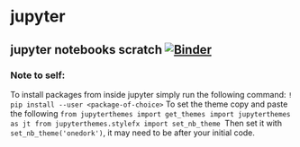 # jupyter
jupyter notebooks scratch
[![Binder](https://mybinder.org/badge_logo.svg)](https://mybinder.org/v2/gh/thepinkturtle/jupyter.git/master)
---
### Note to self:
To install packages from inside jupyter simply run the following command:
```! pip install --user <package-of-choice>```
To set the theme copy and paste the following
```from jupyterthemes import get_themes```&nbsp;
```import jupyterthemes as jt```&nbsp;
```from jupyterthemes.stylefx import set_nb_theme```&nbsp;
Then set it with ```set_nb_theme('onedork')```, it may need to be after your initial code.
